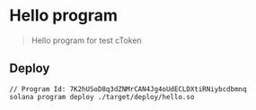 Hello program
=============

> Hello program for test cToken

## Deploy

```
// Program Id: 7K2hUSoD8q3dZNMrCAN4Jg4oUdECLDXtiRNiybcdbmnq
solana program deploy ./target/deploy/hello.so
```
